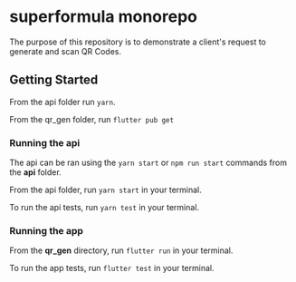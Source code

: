 # superformula monorepo

The purpose of this repository is to demonstrate a client's request to generate and scan QR Codes.

## Getting Started

From the api folder run `yarn`.

From the qr_gen folder, run `flutter pub get`

### Running the api

The api can be ran using the `yarn start` or `npm run start` commands from the **api** folder.

From the api folder, run `yarn start` in your terminal.

To run the api tests, run `yarn test` in your terminal.

### Running the app

From the **qr_gen** directory, run `flutter run` in your terminal.

To run the app tests, run `flutter test` in your terminal.
